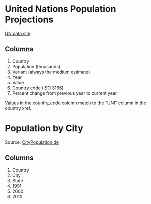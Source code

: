 # United Nations Population Projections

[UN data site](http://esa.un.org/wpp/)

## Columns

1. Country
2. Population (thousands)
3. Variant (always the medium estimate)
4. Year
5. Value
6. Country code (ISO 3166)
7. Percent change from previous year to current year

Values in the country_code column match to the "UNI" column in the country xref.

# Population by City

Source: [CityPopulation.de](http://citypopulation.de)

## Columns

1. Country
2. City
3. State
4. 1991
5. 2000
6. 2010
